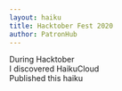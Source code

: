 ```yaml
---
layout: haiku
title: Hacktober Fest 2020
author: PatronHub
---
```


During Hacktober<br>
I discovered HaikuCloud<br>
Published this haiku<br>